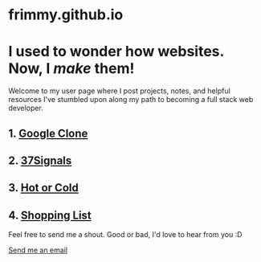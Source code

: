 frimmy.github.io
================

# I used to wonder how websites. Now, I _make_ them!

Welcome to my user page where I post projects, notes, and helpful resources I've stumbled upon along my path to becoming a full stack web developer.


## 1. [Google Clone](http://frimmy.github.io/GoogleCloneProj/)

## 2. [37Signals](http://frimmy.github.io/37Signals/)

## 3. [Hot or Cold](http://frimmy.github.io/Hot-Or-Cold/)

## 4. [Shopping List](http://frimmy.github.io/Shopping-List-Web-App/)
    
Feel free to send me a shout. Good or bad, I'd love to hear from you :D

[Send me an email](adrian.frimpong@gmail.com)
